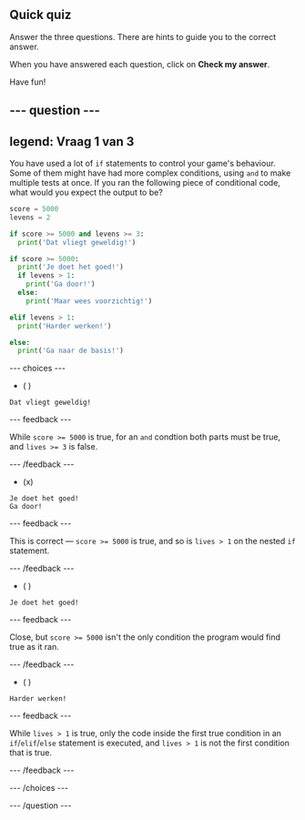 ## Quick quiz

Answer the three questions. There are hints to guide you to the correct answer.

When you have answered each question, click on **Check my answer**.

Have fun!

--- question ---
---
legend: Vraag 1 van 3
---

You have used a lot of `if` statements to control your game's behaviour. Some of them might have had more complex conditions, using `and` to make multiple tests at once. If you ran the following piece of conditional code, what would you expect the output to be?

```python
score = 5000
levens = 2

if score >= 5000 and levens >= 3:
  print('Dat vliegt geweldig!')

if score >= 5000: 
  print('Je doet het goed!')
  if levens > 1:
    print('Ga door!')
  else:
    print('Maar wees voorzichtig!')

elif levens > 1:
  print('Harder werken!')

else:
  print('Ga naar de basis!')
```

--- choices ---

- ( )
```
Dat vliegt geweldig!
```
  --- feedback ---

While `score >= 5000` is true, for an `and` condtion both parts must be true, and `lives >= 3` is false.

  --- /feedback ---

- (x)
```
Je doet het goed!
Ga door!
```
  --- feedback ---

This is correct — `score >= 5000` is true, and so is `lives > 1` on the nested `if` statement.

  --- /feedback ---

- ( )
```
Je doet het goed!
```
  --- feedback ---

Close, but `score >= 5000` isn't the only condition the program would find true as it ran.

  --- /feedback ---

- ( )
```
Harder werken!
```
  --- feedback ---

While `lives > 1` is true, only the code inside the first true condition in an `if`/`elif`/`else` statement is executed, and `lives > 1` is not the first condition that is true.

  --- /feedback ---

--- /choices ---

--- /question ---
